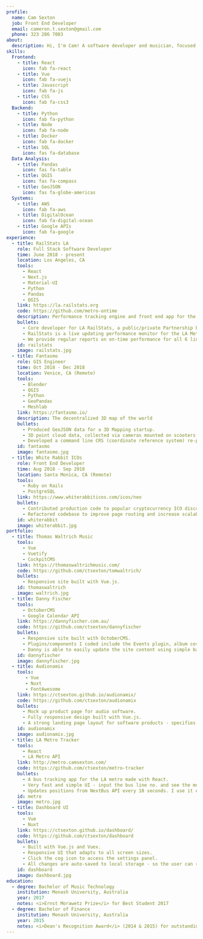```yaml
---
profile:
  name: Cam Sexton
  job: Front End Developer
  email: cameron.t.sexton@gmail.com
  phone: 323 286 7083
about:
  description: Hi, I'm Cam! A software developer and musician, focused on building functional, efficient software.
skills:
  Frontend:
    - title: React
      icon: fab fa-react
    - title: Vue
      icon: fab fa-vuejs
    - title: Javascript
      icon: fab fa-js
    - title: CSS
      icon: fab fa-css3
  Backend:
    - title: Python
      icon: fab fa-python
    - title: Node
      icon: fab fa-node
    - title: Docker
      icon: fab fa-docker
    - title: SQL
      icon: fas fa-database
  Data Analysis:
    - title: Pandas
      icon: fas fa-table
    - title: QGIS
      icon: fas fa-compass
    - title: GeoJSON
      icon: fas fa-globe-americas
  Systems:
    - title: AWS
      icon: fab fa-aws
    - title: DigitalOcean
      icon: fab fa-digital-ocean
    - title: Google APIs
      icon: fab fa-google
experience:
  - title: RailStats LA
    role: Full Stack Software Developer
    time: June 2018 - present
    location: Los Angeles, CA
    tools: 
      - React
      - Next.js
      - Material-UI
      - Python
      - Pandas
      - QGIS
    link: https://la.railstats.org
    code: https://github.com/metro-ontime
    description: Performance tracking engine and front end app for the Los Angeles Metro Rail Network
    bullets: 
      - Core developer for LA RailStats, a public/private Partnership between Hack for LA & the LA Metro. 
      - RailStats is a live updating performance monitor for the LA Metro Rail. 
      - We provide regular reports on on-time performance for all 6 lines of the LA rail network.
    id: railstats
    image: railstats.jpg
  - title: Fantasmo
    role: GIS Engineer
    time: Oct 2018 - Dec 2018
    location: Venice, CA (Remote)
    tools: 
      - Blender
      - QGIS
      - Python
      - GeoPandas
      - Meshlab
    link: https://fantasmo.io/
    description: The decentralized 3D map of the world
    bullets: 
      - Produced GeoJSON data for a 3D Mapping startup. 
      - 3D point cloud data, collected via cameras mounted on scooters, was processed to generate accurate & detailed GeoJSON files outlining streets and sidewalks. 
      - Developed a command line CRS (coordinate reference system) re-projection app to convert Cartesian coordinates to global coordinates, useful for positioning shapes on maps.
    id: fantasmo
    image: fantasmo.jpg
  - title: White Rabbit ICOs
    role: Front End Developer
    time: Aug 2018 - Sep 2018
    location: Santa Monica, CA (Remote)
    tools: 
      - Ruby on Rails
      - PostgreSQL
    link: https://www.whiterabbiticos.com/icos/neo
    bullets: 
      - Contributed production code to popular cryptocurrency ICO discovery/news site. 
      - Refactored codebase to improve page routing and increase scalability.
    id: whiterabbit
    image: whiterabbit.jpg
portfolio:
  - title: Thomas Waltrich Music 
    tools: 
      - Vue
      - Vuetify
      - CockpitCMS
    link: https://thomaswaltrichmusic.com/
    code: https://github.com/ctsexton/tomwaltrich/
    bullets: 
      - Responsive site built with Vue.js.
    id: thomaswaltrich
    image: waltrich.jpg
  - title: Danny Fischer
    tools: 
      - OctoberCMS 
      - Google Calendar API
    link: https://dannyfischer.com.au/
    code: https://github.com/ctsexton/dannyfischer
    bullets: 
      - Responsive site built with OctoberCMS. 
      - Plugins/components I coded include the Events plugin, album covers page, a "quote machine" written in Javascript, and a simple blog page. 
      - Danny is able to easily update the site content using simple back end forms.
    id: dannyfischer
    image: dannyfischer.jpg
  - title: Audionamix
    tools: 
       - Vue 
       - Nuxt 
       - FontAwesome
    link: https://ctsexton.github.io/audionamix/
    code: https://github.com/ctsexton/audionamix
    bullets: 
      - Mock up product page for audio software. 
      - Fully responsive design built with Vue.js. 
      - A strong landing page layout for software products - specifies major software features and system requirements.
    id: audionamix
    image: audionamix.jpg
  - title: LA Metro Tracker
    tools: 
      - React
      - LA Metro API
    link: http://metro.camsexton.com/
    code: https://github.com/ctsexton/metro-tracker
    bullets: 
      - A bus tracking app for the LA metro made with React. 
      - Very fast and simple UI - input the bus line no. and see the most recent known positions of all buses on that line displayed on a map. 
      - Updates positions from NextBus API every 10 seconds. I use it every day!
    id: metro
    image: metro.jpg
  - title: Dashboard UI
    tools: 
      - Vue 
      - Nuxt
    link: https://ctsexton.github.io/dashboard/
    code: https://github.com/ctsexton/dashboard
    bullets: 
      - Built with Vue.js and Vuex. 
      - Responsive UI that adapts to all screen sizes. 
      - Click the cog icon to access the settings panel. 
      - All changes are auto-saved to local storage - so the user can reload the page or even restart their browser and keep their settings... without requiring a sign-up process. Neat!
    id: dashboard
    image: dashboard.jpg
education:
  - degree: Bachelor of Music Technology
    institution: Monash University, Australia
    year: 2017
    notes: <i>Ernst Morawetz Prize</i> for Best Student 2017
  - degree: Bachelor of Finance
    institution: Monash University, Australia
    year: 2015
    notes: <i>Dean's Recognition Award</i> (2014 & 2015) for outstanding academic results
---
```


